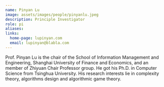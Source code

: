 ```yaml
---
name: Pinyan Lu
image: assets/images/people/pinyanlu.jpeg
description: Principle Investigator
role: pi
aliases:
links:
  home-page: lupinyan.com
  email: lupinyan@blabla.com
---
```


Prof. Pinyan Lu is the chair of the School of Information Management and Engineering, Shanghai University of Finance and Economics, and an member of Zhiyuan Chair Professor group. He got his Ph.D. in Computer Science from Tsinghua University. His research interests lie in complexity theory, algorithms design and algorithmic game theory.
